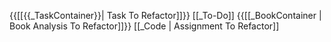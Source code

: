 {{[[{{_TaskContainer}}| Task To Refactor]]}}
[[_To-Do]]
{{[[_BookContainer | Book Analysis To Refactor]]}}
[[_Code | Assignment To Refactor]]
